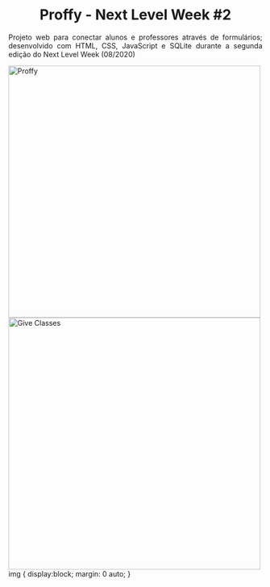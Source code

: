 <h1 align="center">Proffy - Next Level Week #2</h1>
<p align="justify">Projeto web para conectar alunos e professores através de formulários; desenvolvido com HTML, CSS, JavaScript e SQLite durante a segunda edição do Next Level Week (08/2020)</p>
<img width="500px" src="https://media-exp1.licdn.com/dms/image/C4D22AQGIbrzOPwb_7g/feedshare-shrink_1280-alternative/0?e=1600300800&v=beta&t=c_Wl73fRuI-zpOQJ0VEfAVxrT1K_w-MwIuznyZQfHls" alt="Proffy"/>
<img width="500px" src="https://media-exp1.licdn.com/dms/image/C4D22AQEoQuuM7SYRug/feedshare-shrink_1280-alternative/0?e=1600300800&v=beta&t=BLp9SfvE3akNPZSjnV23IvlchT8b4wSZ8N9RoI4ynHg" alt="Give Classes"/>
img {
  display:block;
  margin: 0 auto;
}
